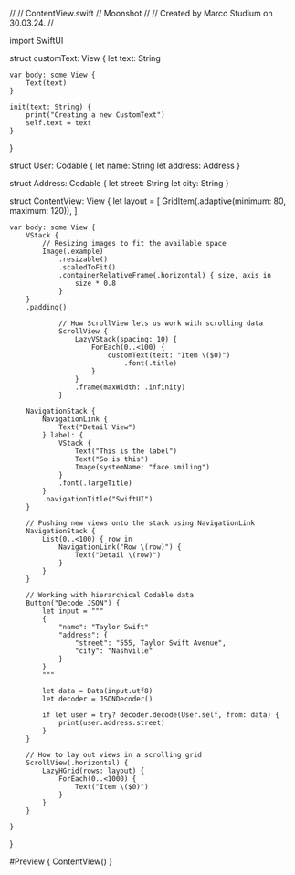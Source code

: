 //
//  ContentView.swift
//  Moonshot
//
//  Created by Marco Studium on 30.03.24.
//

import SwiftUI

struct customText: View {
    let text: String
    
    var body: some View {
        Text(text)
    }
    
    init(text: String) {
        print("Creating a new CustomText")
        self.text = text
    }
}

struct User: Codable {
    let name: String
    let address: Address
}

struct Address: Codable {
    let street: String
    let city: String
}

struct ContentView: View {
    let layout = [
        GridItem(.adaptive(minimum: 80, maximum: 120)),
    ]
    
    var body: some View {
        VStack {
            // Resizing images to fit the available space
            Image(.example)
                .resizable()
                .scaledToFit()
                .containerRelativeFrame(.horizontal) { size, axis in
                    size * 0.8
                }
        }
        .padding()
        
                // How ScrollView lets us work with scrolling data
                ScrollView {
                    LazyVStack(spacing: 10) {
                        ForEach(0..<100) {
                            customText(text: "Item \($0)")
                                .font(.title)
                        }
                    }
                    .frame(maxWidth: .infinity)
                }
        
        NavigationStack {
            NavigationLink {
                Text("Detail View")
            } label: {
                VStack {
                    Text("This is the label")
                    Text("So is this")
                    Image(systemName: "face.smiling")
                }
                .font(.largeTitle)
            }
            .navigationTitle("SwiftUI")
        }
        
        // Pushing new views onto the stack using NavigationLink
        NavigationStack {
            List(0..<100) { row in
                NavigationLink("Row \(row)") {
                    Text("Detail \(row)")
                }
            }
        }
        
        // Working with hierarchical Codable data
        Button("Decode JSON") {
            let input = """
            {
                "name": "Taylor Swift"
                "address": {
                    "street": "555, Taylor Swift Avenue",
                    "city": "Nashville"
                }
            }
            """
            
            let data = Data(input.utf8)
            let decoder = JSONDecoder()
            
            if let user = try? decoder.decode(User.self, from: data) {
                print(user.address.street)
            }
        }

        // How to lay out views in a scrolling grid
        ScrollView(.horizontal) {
            LazyHGrid(rows: layout) {
                ForEach(0..<1000) {
                    Text("Item \($0)")
                }
            }
        }
        
    }
}

#Preview {
    ContentView()
}
